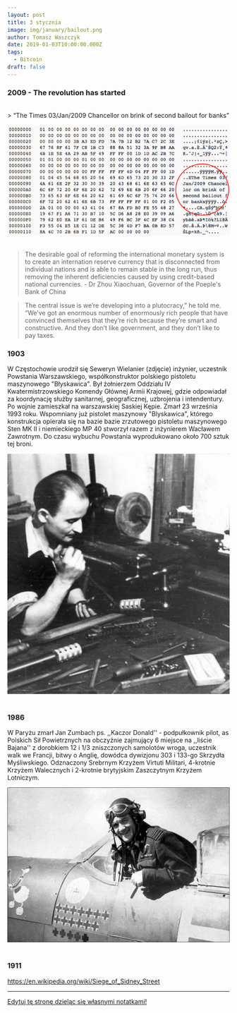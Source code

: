 ```yaml
---
layout: post
title: 3 stycznia
image: img/january/bailout.png
author: Tomasz Waszczyk
date: 2019-01-03T10:00:00.000Z
tags:
  - Bitcoin
draft: false  
---
```


### 2009 - The revolution has started
<br>
> “The Times 03/Jan/2009 Chancellor on brink of second bailout for banks”

<img src="./img/january/bailout.png"/><br><br>

> The desirable goal of reforming the international monetary system is to create an internation reserve currency that is disconnected from individual nations and is able to remain stable in the long run, thus removing the inherent deficiencies caused by using credit-based national currencies. - Dr Zhou Xiaochuan, Governor of the Poeple's Bank of China

> The central issue is we’re developing into a plutocracy,” he told me. “We’ve got an enormous number of enormously rich people that have convinced themselves that they’re rich because they’re smart and constructive. And they don’t like government, and they don’t like to pay taxes.

### 1903

W Częstochowie urodził się Seweryn Wielanier (zdjęcie) inżynier, uczestnik Powstania Warszawskiego, współkonstruktor polskiego pistoletu maszynowego "Błyskawica". Był żołnierzem Oddziału IV Kwatermistrzowskiego Komendy Głównej Armii Krajowej, gdzie odpowiadał za koordynację służby sanitarnej, geograficznej, uzbrojenia i intendentury.
Po wojnie zamieszkał na warszawskiej Saskiej Kępie.
Zmarł 23 września 1993 roku.
Wspomniany już pistolet maszynowy "Blyskawica", którego konstrukcja opierała się na bazie bazie zrzutowego pistoletu maszynowego Sten MK II i niemieckiego MP 40 stworzył razem z inżynierem Wacławem Zawrotnym. Do czasu wybuchu Powstania wyprodukowano około 700 sztuk tej broni.

<img src="./img/january/wielanier.jpg"/><br><br>


### 1986

W Paryżu zmarł Jan Zumbach ps. ,,Kaczor Donald'' - podpułkownik pilot, as Polskich Sił Powietrznych na obczyźnie zajmujący 6 miejsce na ,,liście Bajana'' z dorobkiem 12 i 1/3 zniszczonych samolotów wroga, uczestnik walk we Francji, bitwy o Anglię, dowódca dywizjonu 303 i 133-go Skrzydła Myśliwskiego. Odznaczony Srebrnym Krzyżem Virtuti Militari, 4-krotnie Krzyżem Walecznych i 2-krotnie brytyjskim Zaszczytnym Krzyżem Lotniczym.

<img src="./img/january/zumbach.jpg"/><br><br>

### 1911

https://en.wikipedia.org/wiki/Siege_of_Sidney_Street

---

<a href="https://github.com/TomaszWaszczyk/historia.waszczyk.com/edit/master/src/content/january-3.md" target="_blank">Edytuj tę stronę dzieląc się własnymi notatkami!</a>
